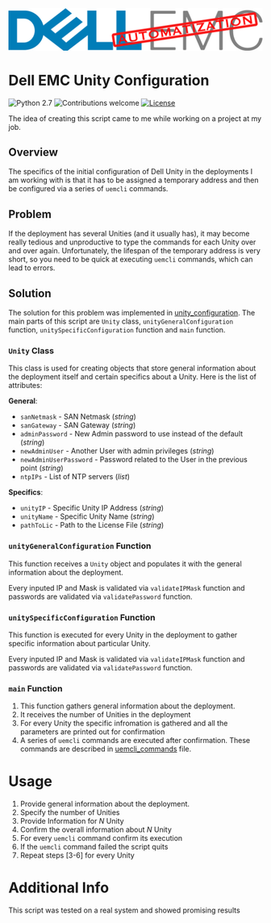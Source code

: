 <img src='./media/unity_automatization_logo.png' alt='Dell EMC Unity Automatization' title='Dell EMC Unity Automatization'/>

# Dell EMC Unity Configuration

![Python 2.7](https://img.shields.io/badge/python-2.7-blue.svg)
![Contributions welcome](https://img.shields.io/badge/contributions-welcome-orange.svg)
[![License](https://img.shields.io/badge/license-MIT-blue.svg)](https://opensource.org/licenses/MIT)

The idea of creating this script came to me while working on a project at my job.

## Overview
The specifics of the initial configuration of Dell Unity in the deployments I am working with is that it has to be assigned a temporary address and then be configured via a series of `uemcli` commands. 

## Problem
If the deployment has several Unities (and it usually has), it may become really tedious and unproductive to type the commands for each Unity over and over again. Unfortunately, the lifespan of the temporary address is very short, so you need to be quick at executing `uemcli` commands, which can lead to errors. 

## Solution
The solution for this problem was implemented in [unity_configuration](./unity_configuration.py). The main parts of this script are `Unity` class, `unityGeneralConfiguration` function, `unitySpecificConfiguration` function and `main` function.

### `Unity` Class
This class is used for creating objects that store general information about the deployment itself and certain specifics about a Unity. Here is the list of attributes:

**General**:

- `sanNetmask` - SAN Netmask (*string*)
- `sanGateway` - SAN Gateway (*string*)
- `adminPassword` - New Admin password to use instead of the default (*string*)
- `newAdminUser` - Another User with admin privileges (*string*)
- `newAdminUserPassword` - Password related to the User in the previous point (*string*)
- `ntpIPs` - List of NTP servers (*list*)

**Specifics**:

- `unityIP` - Specific Unity IP Address (*string*)
- `unityName` - Specific Unity Name (*string*)
- `pathToLic` - Path to the License File (*string*)

### `unityGeneralConfiguration` Function
This function receives a `Unity` object and populates it with the general information about the deployment.

Every inputed IP and Mask is validated via `validateIPMask` function and passwords are validated via `validatePassword` function.

### `unitySpecificConfiguration` Function
This function is executed for every Unity in the deployment to gather specific information about particular Unity.

Every inputed IP and Mask is validated via `validateIPMask` function and passwords are validated via `validatePassword` function.

### `main` Function

1. This function gathers general information about the deployment. 
2. It receives the number of Unities in the deployment
3. For every Unity the specific infromation is gathered and all the parameters are printed out for confirmation
4. A series of `uemcli` commands are executed after confirmation. These commands are described in [uemcli_commands](./uemcli_commands.py) file.

# Usage

1. Provide general information about the deployment.
2. Specify the number of Unities
3. Provide Information for *N* Unity
4. Confirm the overall information about *N* Unity
5. For every `uemcli` command confirm its execution
6. If the `uemcli` command failed the script quits
7. Repeat steps [3-6] for every Unity

# Additional Info
This script was tested on a real system and showed promising results


